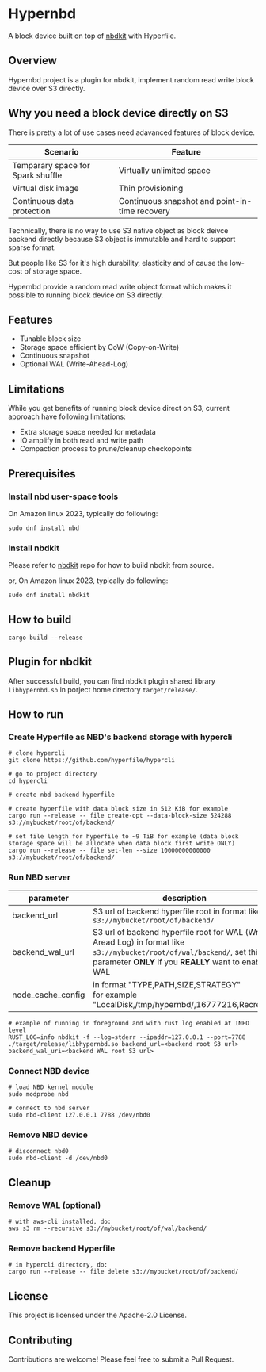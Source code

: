 # Hypernbd

A block device built on top of [nbdkit](https://gitlab.com/nbdkit/nbdkit) with Hyperfile.

## Overview

Hypernbd project is a plugin for nbdkit, implement random read write block device over S3 directly.

## Why you need a block device directly on S3

There is pretty a lot of use cases need adavanced features of block device.

| Scenario | Feature |
| ---- | ---- |
| Temparary space for Spark shuffle | Virtually unlimited space |
| Virtual disk image | Thin provisioning |
| Continuous data protection | Continuous snapshot and point-in-time recovery |

Technically, there is no way to use S3 native object as block deivce backend directly because S3 object is immutable and hard to support sparse format.

But people like S3 for it's high durability, elasticity and of cause the low-cost of storage space.

Hypernbd provide a random read write object format which makes it possible to running block device on S3 directly.

## Features

- Tunable block size
- Storage space efficient by CoW (Copy-on-Write)
- Continuous snapshot
- Optional WAL (Write-Ahead-Log)

## Limitations

While you get benefits of running block device direct on S3, current approach have following limitations:

- Extra storage space needed for metadata
- IO amplify in both read and write path
- Compaction process to prune/cleanup checkopoints

## Prerequisites

### Install nbd user-space tools

On Amazon linux 2023, typically do following:

```
sudo dnf install nbd
```

### Install nbdkit

Please refer to [nbdkit](https://gitlab.com/nbdkit/nbdkit) repo for how to build nbdkit from source.

or, On Amazon linux 2023, typically do following:

```
sudo dnf install nbdkit
```

## How to build

```
cargo build --release
```

## Plugin for nbdkit

After successful build, you can find nbdkit plugin shared library `libhypernbd.so` in porject home drectory `target/release/`.

## How to run

### Create Hyperfile as NBD's backend storage with hypercli

```
# clone hypercli
git clone https://github.com/hyperfile/hypercli

# go to project directory
cd hypercli

# create nbd backend hyperfile

# create hyperfile with data block size in 512 KiB for example
cargo run --release -- file create-opt --data-block-size 524288 s3://mybucket/root/of/backend/

# set file length for hyperfile to ~9 TiB for example (data block storage space will be allocate when data block first write ONLY)
cargo run --release -- file set-len --size 10000000000000 s3://mybucket/root/of/backend/
```

### Run NBD server

| parameter | description |
| ---- | ---- |
| backend_url | S3 url of backend hyperfile root in format like `s3://mybucket/root/of/backend/` |
| backend_wal_url | S3 url of backend hyperfile root for WAL (Write Aread Log) in format like `s3://mybucket/root/of/wal/backend/`, set this parameter **ONLY** if you **REALLY** want to enable WAL |
| node_cache_config | in format "TYPE,PATH,SIZE,STRATEGY"<br> for example "LocalDisk,/tmp/hypernbd/,16777216,Recreate" |

```
# example of running in foreground and with rust log enabled at INFO level
RUST_LOG=info nbdkit -f --log=stderr --ipaddr=127.0.0.1 --port=7788 ./target/release/libhypernbd.so backend_url=<backend root S3 url> backend_wal_uri=<backend WAL root S3 url>
```

### Connect NBD device

```
# load NBD kernel module
sudo modprobe nbd

# connect to nbd server
sudo nbd-client 127.0.0.1 7788 /dev/nbd0
```

### Remove NBD device

```
# disconnect nbd0
sudo nbd-client -d /dev/nbd0
```

## Cleanup

### Remove WAL (optional)

```
# with aws-cli installed, do:
aws s3 rm --recursive s3://mybucket/root/of/wal/backend/
```

### Remove backend Hyperfile

```
# in hypercli directory, do:
cargo run --release -- file delete s3://mybucket/root/of/backend/
```

## License

This project is licensed under the Apache-2.0 License.

## Contributing

Contributions are welcome! Please feel free to submit a Pull Request.
